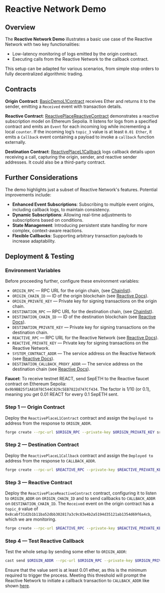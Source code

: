 # Reactive Network Demo

## Overview

The **Reactive Network Demo** illustrates a basic use case of the Reactive Network with two key functionalities:

* Low-latency monitoring of logs emitted by the origin contract.
* Executing calls from the Reactive Network to the callback contract.

This setup can be adapted for various scenarios, from simple stop orders to fully decentralized algorithmic trading.

## Contracts

**Origin Contract**: [BasicDemoL1Contract](https://github.com/Reactive-Network/reactive-smart-contract-demos/blob/main/src/demos/basic/BasicDemoL1Contract.sol) receives Ether and returns it to the sender, emitting a `Received` event with transaction details.

**Reactive Contract**: [ReactivePlaceReactiveContract](https://github.com/Reactive-Network/reactive-smart-contract-demos/blob/main/src/demos/basic/ReactivePlaceReactiveContract.sol) demonstrates a reactive subscription model on Ethereum Sepolia. It listens for logs from a specified contract and emits an `Event` for each incoming log while incrementing a local `counter`. If the incoming log’s `topic_3` value is at least `0.01 Ether`, it emits a `Callback` event containing a payload to invoke a `callback` function externally.

**Destination Contract**: [ReactivePlaceL1Callback](https://github.com/Reactive-Network/reactive-smart-contract-demos/blob/main/src/demos/basic/ReactivePlaceL1Callback.sol) logs callback details upon receiving a call, capturing the origin, sender, and reactive sender addresses. It could also be a third-party contract.

## Further Considerations

The demo highlights just a subset of Reactive Network's features. Potential improvements include:

- **Enhanced Event Subscriptions**: Subscribing to multiple event origins, including callback logs, to maintain consistency.
- **Dynamic Subscriptions**: Allowing real-time adjustments to subscriptions based on conditions.
- **State Management**: Introducing persistent state handling for more complex, context-aware reactions.
- **Flexible Callbacks**: Supporting arbitrary transaction payloads to increase adaptability.

## Deployment & Testing

### Environment Variables

Before proceeding further, configure these environment variables:

* `ORIGIN_RPC` — RPC URL for the origin chain, (see [Chainlist](https://chainlist.org)).
* `ORIGIN_CHAIN_ID` — ID of the origin blockchain (see [Reactive Docs](https://dev.reactive.network/origins-and-destinations#mainnet-chains)).
* `ORIGIN_PRIVATE_KEY` — Private key for signing transactions on the origin chain.
* `DESTINATION_RPC` — RPC URL for the destination chain, (see [Chainlist](https://chainlist.org)).
* `DESTINATION_CHAIN_ID` — ID of the destination blockchain (see [Reactive Docs](https://dev.reactive.network/origins-and-destinations#mainnet-chains)).
* `DESTINATION_PRIVATE_KEY` — Private key for signing transactions on the destination chain.
* `REACTIVE_RPC` — RPC URL for the Reactive Network (see [Reactive Docs](https://dev.reactive.network/reactive-mainnet)).
* `REACTIVE_PRIVATE_KEY` — Private key for signing transactions on the Reactive Network.
* `SYSTEM_CONTRACT_ADDR` — The service address on the Reactive Network (see [Reactive Docs](https://dev.reactive.network/reactive-mainnet#overview)).
* `DESTINATION_CALLBACK_PROXY_ADDR` — The service address on the destination chain (see [Reactive Docs](https://dev.reactive.network/origins-and-destinations#callback-proxy-address)).

**Faucet**: To receive testnet REACT, send SepETH to the Reactive faucet contract on Ethereum Sepolia: `0x9b9BB25f1A81078C544C829c5EB7822d747Cf434`. The factor is 1/10 (or 0.1), meaning you get 0.01 REACT for every 0.1 SepETH sent.

### Step 1 — Origin Contract

Deploy the `ReactivePlaceL1Contract` contract and assign the `Deployed to` address from the response to `ORIGIN_ADDR`.

```bash
forge create --rpc-url $ORIGIN_RPC --private-key $ORIGIN_PRIVATE_KEY src/basic/ReactivePlaceL1Contract.sol:ReactivePlaceL1Contract --broadcast
```

### Step 2 — Destination Contract

Deploy the `ReactivePlaceL1Callback` contract and assign the `Deployed to` address from the response to `CALLBACK_ADDR`.

```bash
forge create --rpc-url $REACTIVE_RPC --private-key $REACTIVE_PRIVATE_KEY src/basic/ReactivePlaceCallback.sol:ReactivePlaceCallback --legacy --broadcast --value 0.0001ether --constructor-args $DESTINATION_CALLBACK_PROXY_ADDR
```

### Step 3 — Reactive Contract

Deploy the `ReactivePlaceReactiveContract` contract, configuring it to listen to `ORIGIN_ADDR` on `ORIGIN_CHAIN_ID` and to send callbacks to `CALLBACK_ADDR` on `DESTINATION_CHAIN_ID`. The `Received` event on the origin contract has a `topic_0` value of `0x8cabf31d2b1b11ba52dbb302817a3c9c83e4b2a5194d35121ab1354d69f6a4cb`, which we are monitoring.

```bash
forge create --rpc-url $REACTIVE_RPC --private-key $REACTIVE_PRIVATE_KEY src/basic/ReactivePlaceReactiveContract.sol:ReactivePlaceReactiveContract --legacy --broadcast --value 0.0001ether --constructor-args $SYSTEM_CONTRACT_ADDR $ORIGIN_ADDR $CALLBACK_ADDR
```

### Step 4 — Test Reactive Callback

Test the whole setup by sending some ether to `ORIGIN_ADDR`:

```bash
cast send $ORIGIN_ADDR --rpc-url $ORIGIN_RPC --private-key $ORIGIN_PRIVATE_KEY --value 0.01ether
```

Ensure that the value sent is at least 0.01 ether, as this is the minimum required to trigger the process. Meeting this threshold will prompt the Reactive Network to initiate a callback transaction to `CALLBACK_ADDR` like shown [here](https://sepolia.etherscan.io/address/0x26fF307f0f0Ea0C4B5Df410Efe22754324DACE08#events).
